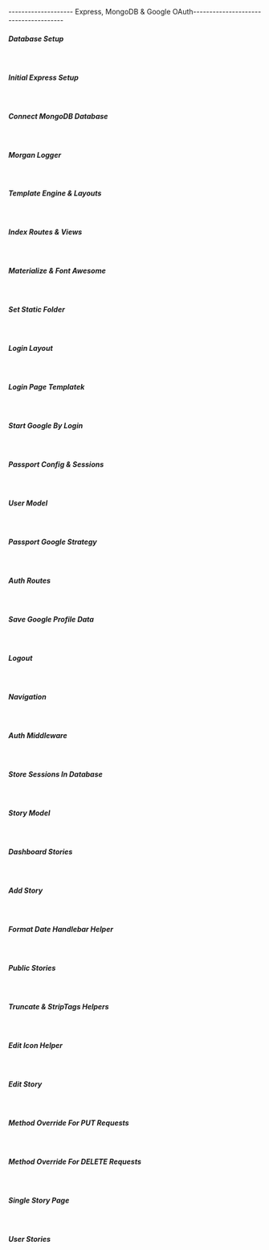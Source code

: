 -------------------- Express, MongoDB & Google OAuth--------------------------------------
<h5>Database Setup</h5><br>
<h5>Initial Express Setup</h5><br>
<h5>Connect MongoDB Database</h5><br>
<h5>Morgan Logger</h5><br>
<h5>Template Engine & Layouts</h5><br>
<h5>Index Routes & Views</h5><br>
<h5>Materialize & Font Awesome</h5><br>
<h5>Set Static Folder</h5><br>
<h5>Login Layout</h5><br>
<h5>Login Page Templatek</h5><br>
<h5>Start Google By Login</h5><br>
<h5>Passport Config & Sessions</h5><br>
<h5>User Model</h5><br>
<h5>Passport Google Strategy</h5><br>
<h5>Auth Routes</h5><br>
<h5>Save Google Profile Data</h5><br>
<h5>Logout</h5><br>
<h5>Navigation</h5><br>
<h5>Auth Middleware</h5><br>
<h5>Store Sessions In Database</h5><br>
<h5>Story Model</h5><br>
<h5>Dashboard Stories</h5><br>
<h5>Add Story</h5><br>
<h5>Format Date Handlebar Helper</h5><br>
<h5>Public Stories</h5><br>
<h5>Truncate & StripTags Helpers</h5><br>
<h5>Edit Icon Helper</h5><br>
<h5>Edit Story</h5><br>
<h5>Method Override For PUT Requests</h5><br>
<h5>Method Override For DELETE Requests</h5><br>
<h5>Single Story Page</h5><br>
<h5>User Stories</h5><br>
